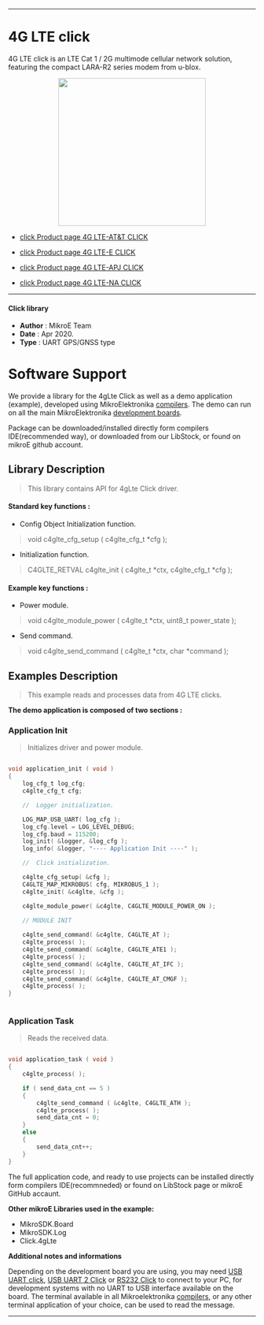 
---
# 4G LTE click

4G LTE click is an LTE Cat 1 / 2G multimode cellular network solution, featuring the compact LARA-R2 series modem from u-blox.

<p align="center">
  <img src="https://download.mikroe.com/images/click_for_ide/4glte_click.png" height=300px>
</p>

 - [click Product page 4G LTE-AT&T CLICK ](https://www.mikroe.com/4g-lte-e-click)

 - [click Product page 4G LTE-E CLICK ](https://www.mikroe.com/4g-lte-att-click)

 - [click Product page 4G LTE-APJ CLICK ](https://www.mikroe.com/4g-lte-apj-click)

 - [click Product page 4G LTE-NA CLICK ](https://www.mikroe.com/4g-lte-na-click)


---


#### Click library 

- **Author**        : MikroE Team
- **Date**          : Apr 2020.
- **Type**          : UART GPS/GNSS type


# Software Support

We provide a library for the 4gLte Click 
as well as a demo application (example), developed using MikroElektronika 
[compilers](https://shop.mikroe.com/compilers). 
The demo can run on all the main MikroElektronika [development boards](https://shop.mikroe.com/development-boards).

Package can be downloaded/installed directly form compilers IDE(recommended way), or downloaded from our LibStock, or found on mikroE github account. 

## Library Description

> This library contains API for 4gLte Click driver.

#### Standard key functions :

- Config Object Initialization function.
> void c4glte_cfg_setup ( c4glte_cfg_t *cfg ); 
 
- Initialization function.
> C4GLTE_RETVAL c4glte_init ( c4glte_t *ctx, c4glte_cfg_t *cfg );

#### Example key functions :

- Power module.
> void c4glte_module_power ( c4glte_t *ctx, uint8_t power_state );

- Send command.
> void c4glte_send_command ( c4glte_t *ctx, char *command );

## Examples Description

> This example reads and processes data from 4G LTE clicks.

**The demo application is composed of two sections :**

### Application Init 

> Initializes driver and power module.

```c

void application_init ( void )
{
    log_cfg_t log_cfg;
    c4glte_cfg_t cfg;

    //  Logger initialization.

    LOG_MAP_USB_UART( log_cfg );
    log_cfg.level = LOG_LEVEL_DEBUG;
    log_cfg.baud = 115200;
    log_init( &logger, &log_cfg );
    log_info( &logger, "---- Application Init ----" );

    //  Click initialization.

    c4glte_cfg_setup( &cfg );
    C4GLTE_MAP_MIKROBUS( cfg, MIKROBUS_1 );
    c4glte_init( &c4glte, &cfg );

    c4glte_module_power( &c4glte, C4GLTE_MODULE_POWER_ON );

    // MODULE INIT
    
    c4glte_send_command( &c4glte, C4GLTE_AT );
    c4glte_process( );
    c4glte_send_command( &c4glte, C4GLTE_ATE1 );
    c4glte_process( );
    c4glte_send_command( &c4glte, C4GLTE_AT_IFC );
    c4glte_process( );
    c4glte_send_command( &c4glte, C4GLTE_AT_CMGF );
    c4glte_process( );
}
  
```

### Application Task

> Reads the received data.

```c

void application_task ( void )
{
    c4glte_process( ); 

    if ( send_data_cnt == 5 )
    {
        c4glte_send_command ( &c4glte, C4GLTE_ATH );
        c4glte_process( ); 
        send_data_cnt = 0;
    }
    else
    {
        send_data_cnt++;
    }
} 

```

The full application code, and ready to use projects can be  installed directly form compilers IDE(recommneded) or found on LibStock page or mikroE GitHub accaunt.

**Other mikroE Libraries used in the example:** 

- MikroSDK.Board
- MikroSDK.Log
- Click.4gLte

**Additional notes and informations**

Depending on the development board you are using, you may need 
[USB UART click](https://shop.mikroe.com/usb-uart-click), 
[USB UART 2 Click](https://shop.mikroe.com/usb-uart-2-click) or 
[RS232 Click](https://shop.mikroe.com/rs232-click) to connect to your PC, for 
development systems with no UART to USB interface available on the board. The 
terminal available in all Mikroelektronika 
[compilers](https://shop.mikroe.com/compilers), or any other terminal application 
of your choice, can be used to read the message.



---
